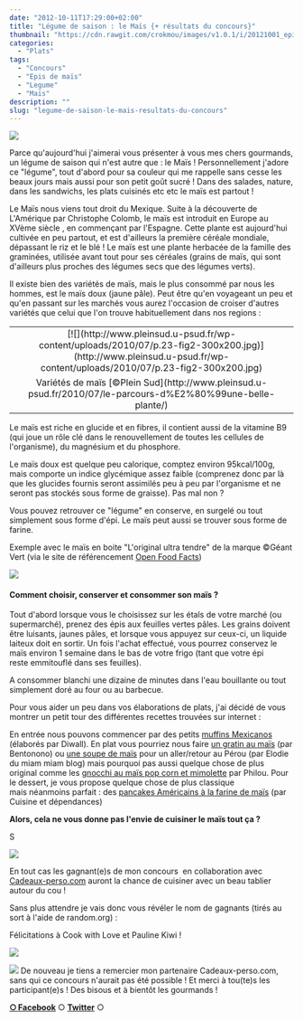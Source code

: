 ```yaml
---
date: "2012-10-11T17:29:00+02:00"
title: "Légume de saison : le Maïs {+ résultats du concours}"
thumbnail: "https://cdn.rawgit.com/crokmou/images/v1.0.1/i/20121001_epi_mais_grill--_four_0014.jpg"
categories:
  - "Plats"
tags:
  - "Concours"
  - "Epis de maïs"
  - "Legume"
  - "Maïs"
description: ""
slug: "legume-de-saison-le-mais-resultats-du-concours"
---
```


[![](http://2.bp.blogspot.com/-yluseSIqQQ4/UHbxT7xoUxI/AAAAAAAAExE/tuRnRrekVyg/s320/20121001_epi_mais_grillé_four_0014_bann.jpg)](http://2.bp.blogspot.com/-yluseSIqQQ4/UHbxT7xoUxI/AAAAAAAAExE/tuRnRrekVyg/s1600/20121001_epi_mais_grillé_four_0014_bann.jpg)

Parce qu'aujourd'hui j'aimerai vous présenter à vous mes chers gourmands, un légume de saison qui n'est autre que : le Maïs ! Personnellement j'adore ce "légume", tout d'abord pour sa couleur qui me rappelle sans cesse les beaux jours mais aussi pour son petit goût sucré ! Dans des salades, nature, dans les sandwichs, les plats cuisinés etc etc le maïs est partout !

Le Maïs nous viens tout droit du Mexique. Suite à la découverte de L'Amérique par Christophe Colomb, le maïs est introduit en Europe au XVème siècle , en commençant par l'Espagne. Cette plante est aujourd'hui cultivée en peu partout, et est d'ailleurs la première céréale mondiale, dépassant le riz et le blé ! Le maïs est une plante herbacée de la famille des graminées, utilisée avant tout pour ses céréales (grains de maïs, qui sont d'ailleurs plus proches des légumes secs que des légumes verts).

Il existe bien des variétés de maïs, mais le plus consommé par nous les hommes, est le maïs doux (jaune pâle). Peut être qu'en voyageant un peu et qu'en passant sur les marchés vous aurez l'occasion de croiser d'autres variétés que celui que l'on trouve habituellement dans nos regions :

<table style="margin-left: auto; margin-right: auto; text-align: center;" cellspacing="0" cellpadding="0" align="center">

<tbody>

<tr>

<td style="text-align: center;">[![](http://www.pleinsud.u-psud.fr/wp-content/uploads/2010/07/p.23-fig2-300x200.jpg)](http://www.pleinsud.u-psud.fr/wp-content/uploads/2010/07/p.23-fig2-300x200.jpg)</td>

</tr>

<tr>

<td style="text-align: center;">Variétés de maïs [©Plein Sud](http://www.pleinsud.u-psud.fr/2010/07/le-parcours-d%E2%80%99une-belle-plante/)</td>

</tr>

</tbody>

</table>

Le maïs est riche en glucide et en fibres, il contient aussi de la vitamine B9 (qui joue un rôle clé dans le renouvellement de toutes les cellules de l'organisme), du magnésium et du phosphore.

Le maïs doux est quelque peu calorique, comptez environ 95kcal/100g, mais comporte un indice glycémique assez faible (comprenez donc par là que les glucides fournis seront assimilés peu à peu par l'organisme et ne seront pas stockés sous forme de graisse). Pas mal non ?

Vous pouvez retrouver ce "légume" en conserve, en surgelé ou tout simplement sous forme d'épi. Le maïs peut aussi se trouver sous forme de farine.

Exemple avec le maïs en boite "L'original ultra tendre" de la marque ©Géant Vert (via le site de référencement [Open Food Facts](http://fr.openfoodfacts.org/produit/3023082560016/mais-doux-l-original-ultra-tendre-geant-vert))

[![](http://2.bp.blogspot.com/-xIk0hTD96PQ/UHbsCYGMrWI/AAAAAAAAEwc/77onopfE1A4/s400/2012-10-11+17.54.17.png)](http://2.bp.blogspot.com/-xIk0hTD96PQ/UHbsCYGMrWI/AAAAAAAAEwc/77onopfE1A4/s1600/2012-10-11+17.54.17.png)

#### Comment choisir, conserver et consommer son maïs ?

Tout d'abord lorsque vous le choisissez sur les étals de votre marché (ou supermarché), prenez des épis aux feuilles vertes pâles. Les grains doivent être luisants, jaunes pâles, et lorsque vous appuyez sur ceux-ci, un liquide laiteux doit en sortir. Un fois l'achat effectué, vous pourrez conservez le maïs environ 1 semaine dans le bas de votre frigo (tant que votre épi reste emmitouflé dans ses feuilles).

A consommer blanchi une dizaine de minutes dans l'eau bouillante ou tout simplement doré au four ou au barbecue.

Pour vous aider un peu dans vos élaborations de plats, j'ai décidé de vous montrer un petit tour des différentes recettes trouvées sur internet :

En entrée nous pouvons commencer par des petits [muffins Mexicanos](http://carnetde1001recettes.over-blog.com/article-muffins-mexicanos-110080930.html) (élaborés par Diwall). En plat vous pourriez nous faire [un gratin au maïs](http://www.bentonono.com/2011/03/un-diner-presque-parfait-le-gratin-au.html) (par Bentonono) ou [une soupe de maïs](http://lemiammiamblog.canalblog.com/archives/2011/09/19/21985425.html) pour un aller/retour au Pérou (par Elodie du miam miam blog) mais pourquoi pas aussi quelque chose de plus original comme les [gnocchi au maïs pop corn et mimolette](http://www.uncuisinierchezvous.com/article-gnocchis-au-mais-pop-corn-et-mimolette-82517520.html) par Philou. Pour le dessert, je vous propose quelque chose de plus classique mais néanmoins parfait : des [pancakes Américains à la farine de maïs](http://gainthekitchen.canalblog.com/archives/2011/09/14/21963604.html) (par Cuisine et dépendances)

**Alors, cela ne vous donne pas l'envie de cuisiner le maïs tout ça ?**

S

[![](http://3.bp.blogspot.com/-dfC9_dSXFy0/UGHWwi94x5I/AAAAAAAAEmQ/OB6O8MFEt2o/s640/concours_commentaires_2_crokmou.jpg)](http://3.bp.blogspot.com/-dfC9_dSXFy0/UGHWwi94x5I/AAAAAAAAEmQ/OB6O8MFEt2o/s1600/concours_commentaires_2_crokmou.jpg)

En tout cas les gagnant(e)s de mon concours  en collaboration avec [Cadeaux-perso.com](http://www.cadeaux-perso.com/) auront la chance de cuisiner avec un beau tablier autour du cou !

Sans plus attendre je vais donc vous révéler le nom de gagnants (tirés au sort à l'aide de random.org) :

Félicitations à Cook with Love et Pauline Kiwi !

[![](http://1.bp.blogspot.com/-kLHomS0KXMU/UHbvr_TBo1I/AAAAAAAAEw0/kVxUVEOGUCQ/s320/2012-10-11+18.03.21.png)](http://1.bp.blogspot.com/-kLHomS0KXMU/UHbvr_TBo1I/AAAAAAAAEw0/kVxUVEOGUCQ/s1600/2012-10-11+18.03.21.png)

[![](http://2.bp.blogspot.com/-9x0JpTrDfrU/UHbvsZiLmvI/AAAAAAAAEw4/eoZe-NIrLRE/s320/2012-10-11+18.04.19.jpg)](http://2.bp.blogspot.com/-9x0JpTrDfrU/UHbvsZiLmvI/AAAAAAAAEw4/eoZe-NIrLRE/s1600/2012-10-11+18.04.19.jpg) De nouveau je tiens a remercier mon partenaire Cadeaux-perso.com, sans qui ce concours n'aurait pas été possible ! Et merci à tou(te)s les participant(e)s ! Des bisous et à bientôt les gourmands !

[**○<span style="font-size: xx-small; margin: 0px; outline: 0px; padding: 0px;"><span style="font-family: Arial, Helvetica, sans-serif; margin: 0px; outline: 0px; padding: 0px;"> </span></span>Facebook**](https://www.facebook.com/pages/CroKMou/148093255259077) ○ [**Twitter**](https://twitter.com/Crokmou) ○